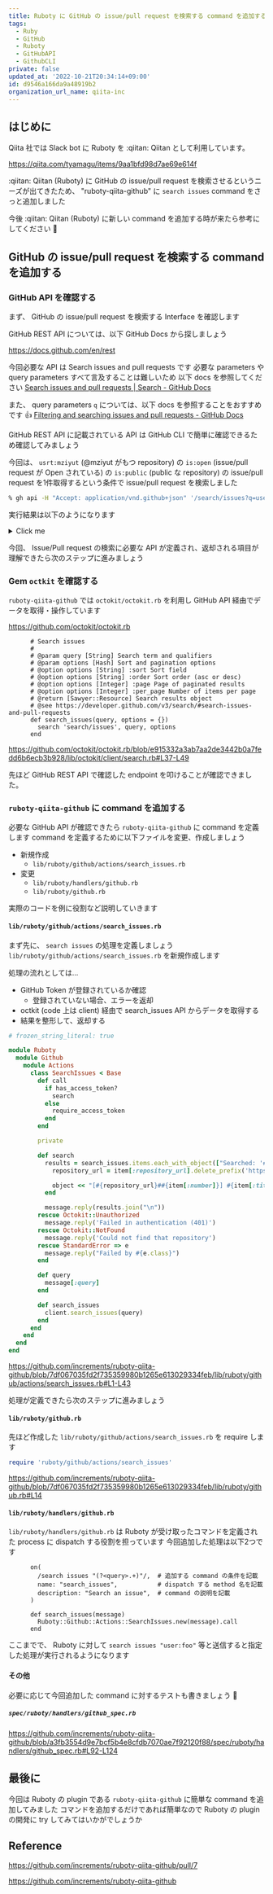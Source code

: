 ```yaml
---
title: Ruboty に GitHub の issue/pull request を検索する command を追加する
tags:
  - Ruby
  - GitHub
  - Ruboty
  - GitHubAPI
  - GithubCLI
private: false
updated_at: '2022-10-21T20:34:14+09:00'
id: d9546a166da9a48919b2
organization_url_name: qiita-inc
---
```

## はじめに

Qiita 社では Slack bot に Ruboty を :qiitan: Qiitan として利用しています。

https://qiita.com/tyamagu/items/9aa1bfd98d7ae69e614f

:qiitan: Qiitan (Ruboty) に GitHub の issue/pull request を検索させるというニーズが出てきたため、 "ruboty-qiita-github" に `search issues` command をさっと追加しました

今後 :qiitan: Qiitan (Ruboty) に新しい command を追加する時が来たら参考にしてください :information_desk_person: 

## GitHub の issue/pull request を検索する command を追加する

### GitHub API を確認する

まず、 GitHub の issue/pull request を検索する Interface を確認します

GitHub REST API については、以下 GitHub Docs から探しましょう

https://docs.github.com/en/rest

今回必要な API は Search issues and pull requests です
必要な parameters や query parameters すべて言及することは難しいため 以下 docs を参照してください
[Search issues and pull requests | Search - GitHub Docs](https://docs.github.com/en/rest/search#search-issues-and-pull-requests)

また、 query parameters `q` については、以下 docs を参照することをおすすめです :thumbsup:
[Filtering and searching issues and pull requests - GitHub Docs](https://docs.github.com/en/issues/tracking-your-work-with-issues/filtering-and-searching-issues-and-pull-requests)

GitHub REST API に記載されている API は GitHub CLI で簡単に確認できるため確認してみましょう

今回は、 `usrt:mziyut` (@mziyut がもつ repository) の `is:open` (issue/pull request が Open されている) の `is:public` (public な repository) の issue/pull request を1件取得するという条件で issue/pull request を検索しました

```zsh
% gh api -H "Accept: application/vnd.github+json" '/search/issues?q=user:mziyut+is:public+is:open&per_page=1'
```

実行結果は以下のようになります

<details><summary>Click me</summary>

```json
{
  "total_count": 31,
  "incomplete_results": false,
  "items": [
    {
      "url": "https://api.github.com/repos/mziyut/honkit-plugin-prism/issues/7",
      "repository_url": "https://api.github.com/repos/mziyut/honkit-plugin-prism",
      "labels_url": "https://api.github.com/repos/mziyut/honkit-plugin-prism/issues/7/labels{/name}",
      "comments_url": "https://api.github.com/repos/mziyut/honkit-plugin-prism/issues/7/comments",
      "events_url": "https://api.github.com/repos/mziyut/honkit-plugin-prism/issues/7/events",
      "html_url": "https://github.com/mziyut/honkit-plugin-prism/pull/7",
      "id": 1410719907,
      "node_id": "PR_kwDOIJ_6M85A4onc",
      "number": 7,
      "title": "Bump @types/node from 18.8.3 to 18.11.0",
      "user": {
        "login": "dependabot[bot]",
        "id": 49699333,
        "node_id": "MDM6Qm90NDk2OTkzMzM=",
        "avatar_url": "https://avatars.githubusercontent.com/in/29110?v=4",
        "gravatar_id": "",
        "url": "https://api.github.com/users/dependabot%5Bbot%5D",
        "html_url": "https://github.com/apps/dependabot",
        "followers_url": "https://api.github.com/users/dependabot%5Bbot%5D/followers",
        "following_url": "https://api.github.com/users/dependabot%5Bbot%5D/following{/other_user}",
        "gists_url": "https://api.github.com/users/dependabot%5Bbot%5D/gists{/gist_id}",
        "starred_url": "https://api.github.com/users/dependabot%5Bbot%5D/starred{/owner}{/repo}",
        "subscriptions_url": "https://api.github.com/users/dependabot%5Bbot%5D/subscriptions",
        "organizations_url": "https://api.github.com/users/dependabot%5Bbot%5D/orgs",
        "repos_url": "https://api.github.com/users/dependabot%5Bbot%5D/repos",
        "events_url": "https://api.github.com/users/dependabot%5Bbot%5D/events{/privacy}",
        "received_events_url": "https://api.github.com/users/dependabot%5Bbot%5D/received_events",
        "type": "Bot",
        "site_admin": false
      },
      "labels": [
        {
          "id": 4678247549,
          "node_id": "LA_kwDOIJ_6M88AAAABFthkfQ",
          "url": "https://api.github.com/repos/mziyut/honkit-plugin-prism/labels/dependencies",
          "name": "dependencies",
          "color": "0366d6",
          "default": false,
          "description": "Pull requests that update a dependency file"
        },
        {
          "id": 4678247557,
          "node_id": "LA_kwDOIJ_6M88AAAABFthkhQ",
          "url": "https://api.github.com/repos/mziyut/honkit-plugin-prism/labels/javascript",
          "name": "javascript",
          "color": "168700",
          "default": false,
          "description": "Pull requests that update Javascript code"
        }
      ],
      "state": "open",
      "locked": false,
      "assignee": null,
      "assignees": [],
      "milestone": null,
      "comments": 0,
      "created_at": "2022-10-17T01:17:11Z",
      "updated_at": "2022-10-17T01:17:13Z",
      "closed_at": null,
      "author_association": "NONE",
      "active_lock_reason": null,
      "draft": false,
      "pull_request": {
        "url": "https://api.github.com/repos/mziyut/honkit-plugin-prism/pulls/7",
        "html_url": "https://github.com/mziyut/honkit-plugin-prism/pull/7",
        "diff_url": "https://github.com/mziyut/honkit-plugin-prism/pull/7.diff",
        "patch_url": "https://github.com/mziyut/honkit-plugin-prism/pull/7.patch",
        "merged_at": null
      },
      "body": "Bumps [@types/node](https://github.com/DefinitelyTyped/DefinitelyTyped/tree/HEAD/types/node) from 18.8.3 to 18.11.0.\n<details>\n<summary>Commits</summary>\n<ul>\n<li>See full diff in <a href=\"https://github.com/DefinitelyTyped/DefinitelyTyped/commits/HEAD/types/node\">compare view</a></li>\n</ul>\n</details>\n<br />\n\n\n[![Dependabot compatibility score](https://dependabot-badges.githubapp.com/badges/compatibility_score?dependency-name=@types/node&package-manager=npm_and_yarn&previous-version=18.8.3&new-version=18.11.0)](https://docs.github.com/en/github/managing-security-vulnerabilities/about-dependabot-security-updates#about-compatibility-scores)\n\nDependabot will resolve any conflicts with this PR as long as you don't alter it yourself. You can also trigger a rebase manually by commenting `@dependabot rebase`.\n\n[//]: # (dependabot-automerge-start)\n[//]: # (dependabot-automerge-end)\n\n---\n\n<details>\n<summary>Dependabot commands and options</summary>\n<br />\n\nYou can trigger Dependabot actions by commenting on this PR:\n- `@dependabot rebase` will rebase this PR\n- `@dependabot recreate` will recreate this PR, overwriting any edits that have been made to it\n- `@dependabot merge` will merge this PR after your CI passes on it\n- `@dependabot squash and merge` will squash and merge this PR after your CI passes on it\n- `@dependabot cancel merge` will cancel a previously requested merge and block automerging\n- `@dependabot reopen` will reopen this PR if it is closed\n- `@dependabot close` will close this PR and stop Dependabot recreating it. You can achieve the same result by closing it manually\n- `@dependabot ignore this major version` will close this PR and stop Dependabot creating any more for this major version (unless you reopen the PR or upgrade to it yourself)\n- `@dependabot ignore this minor version` will close this PR and stop Dependabot creating any more for this minor version (unless you reopen the PR or upgrade to it yourself)\n- `@dependabot ignore this dependency` will close this PR and stop Dependabot creating any more for this dependency (unless you reopen the PR or upgrade to it yourself)\n\n\n</details>",
      "reactions": {
        "url": "https://api.github.com/repos/mziyut/honkit-plugin-prism/issues/7/reactions",
        "total_count": 0,
        "+1": 0,
        "-1": 0,
        "laugh": 0,
        "hooray": 0,
        "confused": 0,
        "heart": 0,
        "rocket": 0,
        "eyes": 0
      },
      "timeline_url": "https://api.github.com/repos/mziyut/honkit-plugin-prism/issues/7/timeline",
      "performed_via_github_app": null,
      "state_reason": null,
      "score": 1.0
    }
  ]
}
```

</details>

今回、 Issue/Pull request の検索に必要な API が定義され、返却される項目が理解できたら次のステップに進みましょう

### Gem `octkit` を確認する

`ruboty-qiita-github` では `octokit/octokit.rb` を利用し GitHub API 経由でデータを取得・操作しています

https://github.com/octokit/octokit.rb


```ruby:lib/octokit/client/search.rb#L37-L49
      # Search issues
      #
      # @param query [String] Search term and qualifiers
      # @param options [Hash] Sort and pagination options
      # @option options [String] :sort Sort field
      # @option options [String] :order Sort order (asc or desc)
      # @option options [Integer] :page Page of paginated results
      # @option options [Integer] :per_page Number of items per page
      # @return [Sawyer::Resource] Search results object
      # @see https://developer.github.com/v3/search/#search-issues-and-pull-requests
      def search_issues(query, options = {})
        search 'search/issues', query, options
      end
```

https://github.com/octokit/octokit.rb/blob/e915332a3ab7aa2de3442b0a7fedd6b6ecb3b928/lib/octokit/client/search.rb#L37-L49

先ほど GitHub REST API で確認した endpoint を叩けることが確認できました。

### `ruboty-qiita-github` に command を追加する

必要な GitHub API が確認できたら `ruboty-qiita-github` に command を定義します
command を定義するために以下ファイルを変更、作成しましょう

- 新規作成
    - `lib/ruboty/github/actions/search_issues.rb`
- 変更
    - `lib/ruboty/handlers/github.rb` 
    - `lib/ruboty/github.rb`

実際のコードを例に役割など説明していきます


#### `lib/ruboty/github/actions/search_issues.rb`

まず先に、 `search issues` の処理を定義しましょう
`lib/ruboty/github/actions/search_issues.rb` を新規作成します

処理の流れとしては...

- GitHub Token が登録されているか確認
    - 登録されていない場合、エラーを返却
- octkit (code 上は client) 経由で search_issues API からデータを取得する
- 結果を整形して、返却する

```ruby:lib/ruboty/github/actions/search_issues.rb
# frozen_string_literal: true

module Ruboty
  module Github
    module Actions
      class SearchIssues < Base
        def call
          if has_access_token?
            search
          else
            require_access_token
          end
        end

        private

        def search
          results = search_issues.items.each_with_object(["Searched: '#{query}'"]) do |item, object|
            repository_url = item[:repository_url].delete_prefix('https://api.github.com/repos/')

            object << "[#{repository_url}##{item[:number]}] #{item[:title]} (#{item[:user][:login]})\n#{item[:html_url]}"
          end

          message.reply(results.join("\n"))
        rescue Octokit::Unauthorized
          message.reply('Failed in authentication (401)')
        rescue Octokit::NotFound
          message.reply('Could not find that repository')
        rescue StandardError => e
          message.reply("Failed by #{e.class}")
        end

        def query
          message[:query]
        end

        def search_issues
          client.search_issues(query)
        end
      end
    end
  end
end
```

https://github.com/increments/ruboty-qiita-github/blob/7df067035fd2f735359980b1265e613029334feb/lib/ruboty/github/actions/search_issues.rb#L1-L43

処理が定義できたら次のステップに進みましょう

#### `lib/ruboty/github.rb`

先ほど作成した `lib/ruboty/github/actions/search_issues.rb` を require します 

```:lib/ruboty/github.rb
require 'ruboty/github/actions/search_issues'
```

https://github.com/increments/ruboty-qiita-github/blob/7df067035fd2f735359980b1265e613029334feb/lib/ruboty/github.rb#L14

#### `lib/ruboty/handlers/github.rb`

`lib/ruboty/handlers/github.rb` は Ruboty が受け取ったコマンドを定義された process に dispatch する役割を担っています
今回追加した処理は以下2つです

```ruby:lib/ruboty/handlers/github.rb#L14-L18
      on(
        /search issues "(?<query>.+)"/,  # 追加する command の条件を記載
        name: "search_issues",           # dispatch する method 名を記載
        description: "Search an issue",  # command の説明を記載
      )
```

```ruby:lib/ruboty/handlers/github.rb#L54-L56
      def search_issues(message)
        Ruboty::Github::Actions::SearchIssues.new(message).call
      end
```

ここまでで、 Ruboty に対して `search issues "user:foo"` 等と送信すると指定した処理が実行されるようになります

#### その他

必要に応じて今回追加した command に対するテストも書きましょう :muscle: 

##### `spec/ruboty/handlers/github_spec.rb`

https://github.com/increments/ruboty-qiita-github/blob/a3fb3554d9e7bcf5b4e8cfdb7070ae7f92120f88/spec/ruboty/handlers/github_spec.rb#L92-L124

## 最後に

今回は Ruboty の plugin である `ruboty-qiita-github` に簡単な command を追加してみました
コマンドを追加するだけであれば簡単なので Ruboty の plugin の開発に try してみてはいかがでしょうか

## Reference

https://github.com/increments/ruboty-qiita-github/pull/7

https://github.com/increments/ruboty-qiita-github

